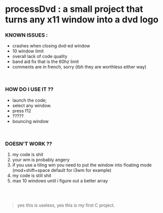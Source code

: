 
# processDvd : a small project that turns any x11 window into a dvd logo

### KNOWN ISSUES :

 - crashes when closing dvd-ed window
 - 10 window limit 
 - overall lack of code quality
 - band aid fix that is the 60hz limit
 - comments are in french, sorry (tbh they are worthless either way)

<br>


### HOW DO I USE IT ??

 - launch the code;
 - select any window. 
 - press f12 
 - ?????
 - bouncing window

<br>

### DOESN'T WORK ??
<ol>
<li>my code is shit </li>
<li>your wm is probably angery</li>
<li>if you use a tiling wm you need to put the window into floating mode (mod+shift+space default for i3wm for example)</li>
<li>my code is still shit</li>
<li>max 10 windows until i figure out a better array</li>
</ol>





<br><br>

>yes this is useless, yes this is my first C project.

